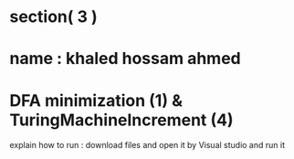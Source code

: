 # section( 3 )
# name : khaled hossam ahmed
# DFA minimization (1) & TuringMachineIncrement (4) 
explain how to run : download files and open it by Visual studio and run it 
